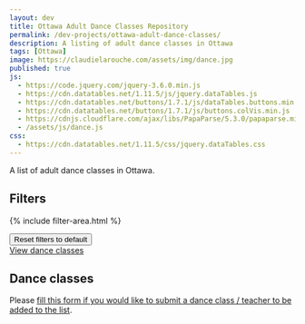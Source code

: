 ```yaml
---
layout: dev
title: Ottawa Adult Dance Classes Repository
permalink: /dev-projects/ottawa-adult-dance-classes/
description: A listing of adult dance classes in Ottawa
tags: [Ottawa]
image: https://claudielarouche.com/assets/img/dance.jpg
published: true
js: 
  - https://code.jquery.com/jquery-3.6.0.min.js
  - https://cdn.datatables.net/1.11.5/js/jquery.dataTables.js
  - https://cdn.datatables.net/buttons/1.7.1/js/dataTables.buttons.min.js
  - https://cdn.datatables.net/buttons/1.7.1/js/buttons.colVis.min.js
  - https://cdnjs.cloudflare.com/ajax/libs/PapaParse/5.3.0/papaparse.min.js
  - /assets/js/dance.js
css: 
  - https://cdn.datatables.net/1.11.5/css/jquery.dataTables.css
---
```


A list of adult dance classes in Ottawa.

## Filters

<form class="form">
			

{% include filter-area.html %}   


</form>

<div class="mt-3">
<button class="btn btn-secondary" onclick="clearAllFilters()">
Reset filters to default
</button>
</div>
<div class="mt-3">
<a href="#csvData" class="btn btn-primary">
View dance classes
</a>
</div>


## Dance classes

Please <a href="https://forms.gle/uYWN8SJGCwrpU3249" target="_blank">fill this form if you would like to submit a dance class / teacher to be added to the list</a>.  

<div id="csvData"></div>


